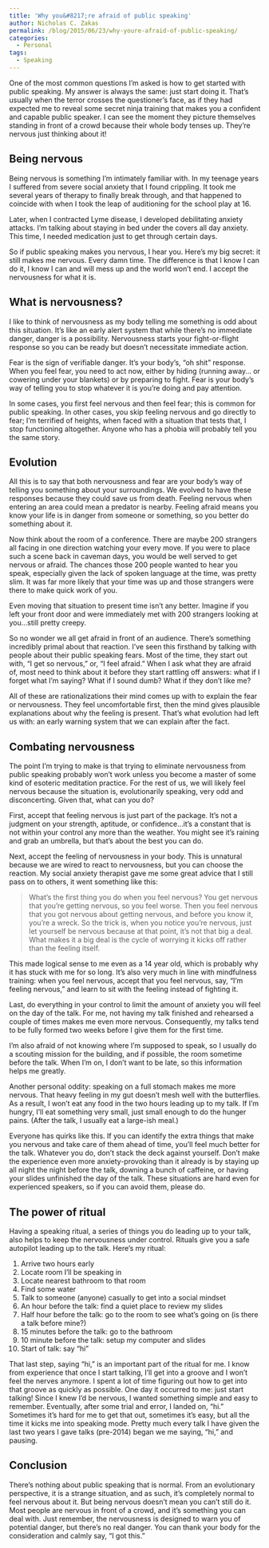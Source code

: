 ```yaml
---
title: 'Why you&#8217;re afraid of public speaking'
author: Nicholas C. Zakas
permalink: /blog/2015/06/23/why-youre-afraid-of-public-speaking/
categories:
  - Personal
tags:
  - Speaking
---
```

One of the most common questions I&#8217;m asked is how to get started with public speaking. My answer is always the same: just start doing it. That&#8217;s usually when the terror crosses the questioner&#8217;s face, as if they had expected me to reveal some secret ninja training that makes you a confident and capable public speaker. I can see the moment they picture themselves standing in front of a crowd because their whole body tenses up. They&#8217;re nervous just thinking about it!

## Being nervous

Being nervous is something I&#8217;m intimately familiar with. In my teenage years I suffered from severe social anxiety that I found crippling. It took me several years of therapy to finally break through, and that happened to coincide with when I took the leap of auditioning for the school play at 16.

Later, when I contracted Lyme disease, I developed debilitating anxiety attacks. I&#8217;m talking about staying in bed under the covers all day anxiety. This time, I needed medication just to get through certain days.

So if public speaking makes you nervous, I hear you. Here&#8217;s my big secret: it still makes me nervous. Every damn time. The difference is that I know I can do it, I know I can and will mess up and the world won&#8217;t end. I accept the nervousness for what it is.

## What is nervousness?

I like to think of nervousness as my body telling me something is odd about this situation. It&#8217;s like an early alert system that while there&#8217;s no immediate danger, danger is a possibility. Nervousness starts your fight-or-flight response so you can be ready but doesn&#8217;t necessitate immediate action.

Fear is the sign of verifiable danger. It&#8217;s your body&#8217;s, &#8220;oh shit&#8221; response. When you feel fear, you need to act now, either by hiding (running away&#8230; or cowering under your blankets) or by preparing to fight. Fear is your body&#8217;s way of telling you to stop whatever it is you&#8217;re doing and pay attention.

In some cases, you first feel nervous and then feel fear; this is common for public speaking. In other cases, you skip feeling nervous and go directly to fear; I&#8217;m terrified of heights, when faced with a situation that tests that, I stop functioning altogether. Anyone who has a phobia will probably tell you the same story.

## Evolution

All this is to say that both nervousness and fear are your body&#8217;s way of telling you something about your surroundings. We evolved to have these responses because they could save us from death. Feeling nervous when entering an area could mean a predator is nearby. Feeling afraid means you know your life is in danger from someone or something, so you better do something about it.

Now think about the room of a conference. There are maybe 200 strangers all facing in one direction watching your every move. If you were to place such a scene back in caveman days, you would be well served to get nervous or afraid. The chances those 200 people wanted to hear you speak, especially given the lack of spoken language at the time, was pretty slim. It was far more likely that your time was up and those strangers were there to make quick work of you.

Even moving that situation to present time isn&#8217;t any better. Imagine if you left your front door and were immediately met with 200 strangers looking at you&#8230;still pretty creepy.

So no wonder we all get afraid in front of an audience. There&#8217;s something incredibly primal about that reaction. I&#8217;ve seen this firsthand by talking with people about their public speaking fears. Most of the time, they start out with, &#8220;I get so nervous,&#8221; or, &#8220;I feel afraid.&#8221; When I ask what they are afraid of, most need to think about it before they start rattling off answers: what if I forget what I&#8217;m saying? What if I sound dumb? What if they don&#8217;t like me?

All of these are rationalizations their mind comes up with to explain the fear or nervousness. They feel uncomfortable first, then the mind gives plausible explanations about why the feeling is present. That&#8217;s what evolution had left us with: an early warning system that we can explain after the fact.

## Combating nervousness

The point I&#8217;m trying to make is that trying to eliminate nervousness from public speaking probably won&#8217;t work unless you become a master of some kind of esoteric meditation practice. For the rest of us, we will likely feel nervous because the situation is, evolutionarily speaking, very odd and disconcerting. Given that, what can you do?

First, accept that feeling nervous is just part of the package. It&#8217;s not a judgment on your strength, aptitude, or confidence&#8230;it&#8217;s a constant that is not within your control any more than the weather. You might see it&#8217;s raining and grab an umbrella, but that&#8217;s about the best you can do.

Next, accept the feeling of nervousness in your body. This is unnatural because we are wired to react to nervousness, but you can choose the reaction. My social anxiety therapist gave me some great advice that I still pass on to others, it went something like this:

> What&#8217;s the first thing you do when you feel nervous? You get nervous that you&#8217;re getting nervous, so you feel worse. Then you feel nervous that you got nervous about getting nervous, and before you know it, you&#8217;re a wreck. So the trick is, when you notice you&#8217;re nervous, just let yourself be nervous because at that point, it&#8217;s not that big a deal. What makes it a big deal is the cycle of worrying it kicks off rather than the feeling itself.

This made logical sense to me even as a 14 year old, which is probably why it has stuck with me for so long. It&#8217;s also very much in line with mindfulness training: when you feel nervous, accept that you feel nervous, say, &#8220;I&#8217;m feeling nervous,&#8221; and learn to sit with the feeling instead of fighting it.

Last, do everything in your control to limit the amount of anxiety you will feel on the day of the talk. For me, not having my talk finished and rehearsed a couple of times makes me even more nervous. Consequently, my talks tend to be fully formed two weeks before I give them for the first time.

I&#8217;m also afraid of not knowing where I&#8217;m supposed to speak, so I usually do a scouting mission for the building, and if possible, the room sometime before the talk. When I&#8217;m on, I don&#8217;t want to be late, so this information helps me greatly.

Another personal oddity: speaking on a full stomach makes me more nervous. That heavy feeling in my gut doesn&#8217;t mesh well with the butterflies. As a result, I won&#8217;t eat any food in the two hours leading up to my talk. If I&#8217;m hungry, I&#8217;ll eat something very small, just small enough to do the hunger pains. (After the talk, I usually eat a large-ish meal.)

Everyone has quirks like this. If you can identify the extra things that make you nervous and take care of them ahead of time, you&#8217;ll feel much better for the talk. Whatever you do, don&#8217;t stack the deck against yourself. Don&#8217;t make the experience even more anxiety-provoking than it already is by staying up all night the night before the talk, downing a bunch of caffeine, or having your slides unfinished the day of the talk. These situations are hard even for experienced speakers, so if you can avoid them, please do.

## The power of ritual

Having a speaking ritual, a series of things you do leading up to your talk, also helps to keep the nervousness under control. Rituals give you a safe autopilot leading up to the talk. Here&#8217;s my ritual:

  1. Arrive two hours early
  2. Locate room I&#8217;ll be speaking in
  3. Locate nearest bathroom to that room
  4. Find some water
  5. Talk to someone (anyone) casually to get into a social mindset
  6. An hour before the talk: find a quiet place to review my slides
  7. Half hour before the talk: go to the room to see what&#8217;s going on (is there a talk before mine?)
  8. 15 minutes before the talk: go to the bathroom
  9. 10 minute before the talk: setup my computer and slides
 10. Start of talk: say &#8220;hi&#8221;

That last step, saying &#8220;hi,&#8221; is an important part of the ritual for me. I know from experience that once I start talking, I&#8217;ll get into a groove and I won&#8217;t feel the nerves anymore. I spent a lot of time figuring out how to get into that groove as quickly as possible. One day it occurred to me: just start talking! Since I knew I&#8217;d be nervous, I wanted something simple and easy to remember. Eventually, after some trial and error, I landed on, &#8220;hi.&#8221; Sometimes it&#8217;s hard for me to get that out, sometimes it&#8217;s easy, but all the time it kicks me into speaking mode. Pretty much every talk I have given the last two years I gave talks (pre-2014) began we me saying, &#8220;hi,&#8221; and pausing.

## Conclusion

There&#8217;s nothing about public speaking that is normal. From an evolutionary perspective, it is a strange situation, and as such, it&#8217;s completely normal to feel nervous about it. But being nervous doesn&#8217;t mean you can&#8217;t still do it. Most people are nervous in front of a crowd, and it&#8217;s something you can deal with. Just remember, the nervousness is designed to warn you of potential danger, but there&#8217;s no real danger. You can thank your body for the consideration and calmly say, &#8220;I got this.&#8221;

&nbsp;
